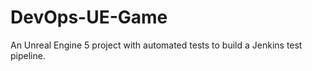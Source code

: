 # DevOps-UE-Game
An Unreal Engine 5 project with automated tests to build a Jenkins test pipeline.


